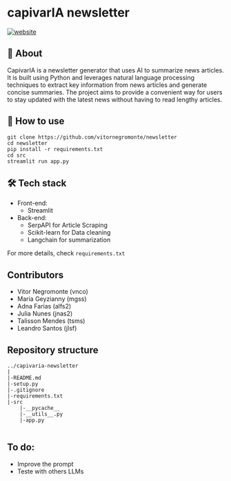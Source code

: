 # capivarIA newsletter

[![website](https://img.shields.io/badge/Check_the_website-0D1117?style=for-the-badge&logo=Streamlit&logoColor=FF4B4B)](https://geraianews.streamlit.app/)

## 🌱 About
CapivarIA is a newsletter generator that uses AI to summarize news articles. It is built using Python and leverages natural language processing techniques to extract key information from news articles and generate concise summaries. The project aims to provide a convenient way for users to stay updated with the latest news without having to read lengthy articles.

## 🔎 How to use

```
git clone https://github.com/vitornegromonte/newsletter
cd newsletter
pip install -r requirements.txt
cd src
streamlit run app.py
```
## 🛠️ Tech stack

- Front-end: 
    - Streamlit
- Back-end:
    - SerpAPI for Article Scraping
    - Scikit-learn for Data cleaning
    - Langchain for summarization

For more details, check ``requirements.txt``

## Contributors
- Vitor Negromonte (vnco)
- Maria Geyzianny (mgss)
- Adna Farias (alfs2)
- Julia Nunes (jnas2)
- Talisson Mendes (tsms)
- Leandro Santos (jlsf)

## Repository structure

```
../capivaria-newsletter
|
|-README.md
|-setup.py
|-.gitignore
|-requirements.txt
|-src
    |-__pycache__
    |-__utils__.py
    |-app.py
    
```

## To do:
- Improve the prompt
- Teste with others LLMs
